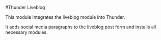 #Thunder Liveblog

This module integrates the liveblog module into Thunder.

It adds social media paragraphs to the liveblog post form and installs all necessary modules.